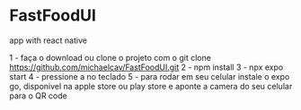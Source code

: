 # FastFoodUI
app with react native 

1 - faça o download ou clone o projeto com o git clone https://github.com/michaelcav/FastFoodUI.git
2 - npm install 
3 - npx expo start 
4 - pressione a no teclado
5 - para rodar em seu celular instale o expo go, disponivel na apple store ou play store
    e aponte a camera do seu celular para o QR code 
